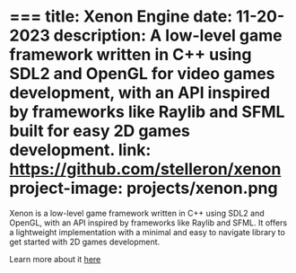 === 
title: Xenon Engine
date: 11-20-2023
description: A low-level game framework written in C++ using SDL2 and OpenGL for video games development, with an API inspired by frameworks like Raylib and SFML built for easy 2D games development.
link: https://github.com/stelleron/xenon 
project-image: projects/xenon.png
=== 
Xenon is a low-level game framework written in C++ using SDL2 and OpenGL, with an API inspired by frameworks like Raylib and SFML. It offers a lightweight implementation with a minimal and easy to navigate library to get started with 2D games development. 

Learn more about it [here](https://github.com/stelleron/xenon)
